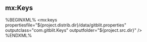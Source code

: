 ## mx:Keys

%BEGINXML%
<mx:keys propertiesfile="${project.distrib.dir}/data/gitblit.properties"
			 	outputclass="com.gitblit.Keys"
			 	outputfolder="${project.src.dir}" />
%ENDXML%
